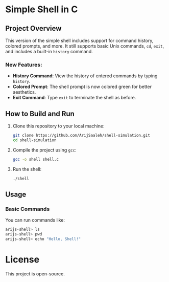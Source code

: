 # Simple Shell in C

## Project Overview

This version of the simple shell includes support for command history, colored prompts, and more. It still supports basic Unix commands, `cd`, `exit`, and includes a built-in `history` command.

### New Features:
- **History Command**: View the history of entered commands by typing `history`.
- **Colored Prompt**: The shell prompt is now colored green for better aesthetics.
- **Exit Command**: Type `exit` to terminate the shell as before.

## How to Build and Run

1. Clone this repository to your local machine:
    ```bash
    git clone https://github.com/ArijSaaleh/shell-simulation.git
    cd shell-simulation
    ```

2. Compile the project using `gcc`:
    ```bash
    gcc -o shell shell.c
    ```

3. Run the shell:
    ```bash
    ./shell
    ```

## Usage

### Basic Commands
You can run commands like:
```bash
arijs-shell> ls
arijs-shell> pwd
arijs-shell> echo "Hello, Shell!"
```

# License
This project is open-source.